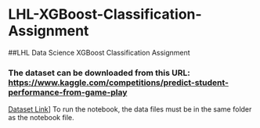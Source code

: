 # LHL-XGBoost-Classification-Assignment
##LHL Data Science XGBoost Classification Assignment
### The dataset can be downloaded from this URL: https://www.kaggle.com/competitions/predict-student-performance-from-game-play
[Dataset Link](https://www.kaggle.com/competitions/predict-student-performance-from-game-play)]
To run the notebook, the data files must be in the same folder as the notebook file.
